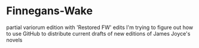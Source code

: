 # Finnegans-Wake
partial variorum edition with 'Restored FW' edits
I'm trying to figure out how to use GitHub to distribute current drafts of new editions of James Joyce's novels
